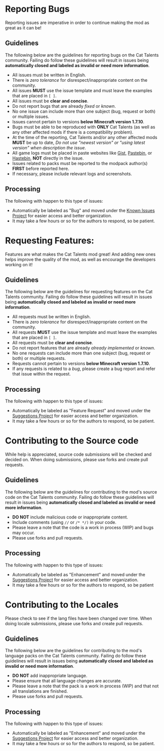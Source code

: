 

# Reporting Bugs
Reporting issues are imperative in order to continue making the mod as great as it can be! 

## Guidelines
The following below are the guidelines for reporting bugs on the Cat Talents community. Failing do follow these guidelines will result in issues being **automatically closed and labeled as invalid or need more information**.
- All issues must be written in English.
- There is *zero tolerance* for disrespect/inappropriate content on the community.
- All issues **MUST** use the issue template and must leave the examples that are placed in `[ ]`.
- All issues must be **clear and concise**.
- Do not report bugs that are already *fixed* or *known*.
- No one issue can include more than one subject (bug, request or both) or multiple issues.
- Issues cannot pertain to versions **below Minecraft version 1.7.10**.
- Bugs must be able to be reproduced with **ONLY** Cat Talents (as well as any other affected mods if there is a compatibility problem).
- At the time of the reporting, Cat Talents and/or any other affected mods **MUST** be up to date, *Do not use "newest version" or "using latest version" when description the issue*.
- All game logs must be placed in paste websites like [Gist](hastebin.com), [Pastebin](hastebin.com), or [Hastebin](hastebin.com), **NOT** directly in the issue.
- Issues related to packs must be reported to the modpack author(s) **FIRST** before reported here.
- If necessary, please include relevant logs and screenshots.

## Processing
The following with happen to this type of issues:
- Automatically be labeled as "Bug" and moved under the [Known Issues Project](https://github.com/Sweetrpg/CatHerder/projects/1) for easier access and better organization.
- It may take a few hours or so for the authors to respond, so be patient.


#  Requesting Features:
Features are what makes the Cat Talents mod great! And adding new ones helps improve the quality of the mod, as well as encourage the developers working on it!

## Guidelines
The following below are the guidelines for requesting features on the Cat Talents community. Failing do follow these guidelines will result in issues being **automatically closed and labeled as invalid or need more information**.
- All requests must be written in English.
- There is *zero tolerance* for disrespect/inappropriate content on the community.
- All requests **MUST** use the issue template and must leave the examples that are placed in `[ ]`.
- All requests must be **clear and concise**.
- Do not report features that are already *already implemented* or *known*.
- No one requests can include more than one subject (bug, request or both) or multiple requests.
- Requests cannot pertain to versions **below Minecraft version 1.7.10**.
- If any requests is related to a *bug*, please create a bug report and refer that issue within the request.


## Processing
The following with happen to this type of issues:
- Automatically be labeled as "Feature Request" and moved under the [Suggestions Project](https://github.com/Sweetrpg/CatHerder/projects/2) for easier access and better organization.
- It may take a few hours or so for the authors to respond, so be patient.


# Contributing to the Source code
While help is appreciated, source code submissions will be checked and decided on. When doing submissions, please use forks and create pull requests.

## Guidelines
The following below are the guidelines for contributing to the mod's source code on the Cat Talents community. Failing do follow these guidelines will result in issues being **automatically closed and labeled as invalid or need more information**.
- **DO NOT** include malicious code or inappropriate content.
- Include comments (using `//` or `/* */)` in your code.
- Please leave a note that the code is a work in process (WIP) and bugs may occur.
- Please use forks and pull requests.

## Processing
The following with happen to this type of issues:
- Automatically be labeled as "Enhancement" and moved under the [Suggestions Project](https://github.com/Sweetrpg/CatHerder/projects/2) for easier access and better organization.
- It may take a few hours or so for the authors to respond, so be patient

# Contributing to the Locales
Please check to see if the lang files have been changed over time. When doing locale submissions, please use forks and create pull requests.

## Guidelines
The following below are the guidelines for contributing to the mod's language packs on the Cat Talents community. Failing do follow these guidelines will result in issues being **automatically closed and labeled as invalid or need more information**.
- **DO NOT** add inappropriate language.
- Please ensure that all language changes are accurate.
- Please leave a note that the pack is a work in process (WIP) and that not all translations are finished.
- Please use forks and pull requests.

## Processing
The following with happen to this type of issues:
- Automatically be labeled as "Enhancement" and moved under the [Suggestions Project](https://github.com/Sweetrpg/CatHerder/projects/2) for easier access and better organization.
- It may take a few hours or so for the authors to respond, so be patient.
